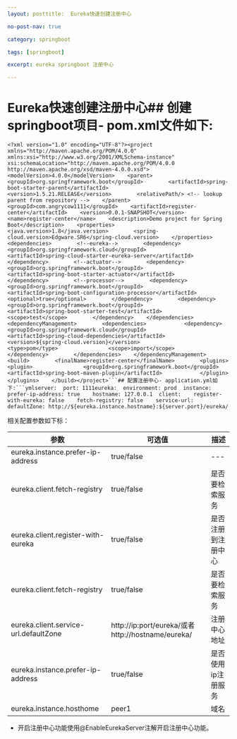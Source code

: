 ```yaml
---
layout: posttitle:  Eureka快速创建注册中心

no-post-nav: true

category: springboot

tags: [springboot]

excerpt: eureka springboot 注册中心

---
```


# Eureka快速创建注册中心## 创建springboot项目- pom.xml文件如下:

```
<?xml version="1.0" encoding="UTF-8"?><project xmlns="http://maven.apache.org/POM/4.0.0" xmlns:xsi="http://www.w3.org/2001/XMLSchema-instance"         xsi:schemaLocation="http://maven.apache.org/POM/4.0.0 http://maven.apache.org/xsd/maven-4.0.0.xsd">    <modelVersion>4.0.0</modelVersion>    <parent>        <groupId>org.springframework.boot</groupId>        <artifactId>spring-boot-starter-parent</artifactId>        <version>1.5.21.RELEASE</version>        <relativePath/> <!-- lookup parent from repository -->    </parent>    <groupId>com.angrycow1111</groupId>    <artifactId>register-center</artifactId>    <version>0.0.1-SNAPSHOT</version>    <name>register-center</name>    <description>Demo project for Spring Boot</description>    <properties>        <java.version>1.8</java.version>        <spring-cloud.version>Edgware.SR6</spring-cloud.version>    </properties>    <dependencies>        <!--eureka-->        <dependency>            <groupId>org.springframework.cloud</groupId>            <artifactId>spring-cloud-starter-eureka-server</artifactId>        </dependency>        <!--actuator-->        <dependency>            <groupId>org.springframework.boot</groupId>            <artifactId>spring-boot-starter-actuator</artifactId>        </dependency>        <!--processor-->        <dependency>            <groupId>org.springframework.boot</groupId>            <artifactId>spring-boot-configuration-processor</artifactId>            <optional>true</optional>        </dependency>        <dependency>            <groupId>org.springframework.boot</groupId>            <artifactId>spring-boot-starter-test</artifactId>            <scope>test</scope>        </dependency>    </dependencies>    <dependencyManagement>        <dependencies>            <dependency>                <groupId>org.springframework.cloud</groupId>                <artifactId>spring-cloud-dependencies</artifactId>                <version>${spring-cloud.version}</version>                <type>pom</type>                <scope>import</scope>            </dependency>        </dependencies>    </dependencyManagement>    <build>        <finalName>register-center</finalName>        <plugins>            <plugin>                <groupId>org.springframework.boot</groupId>                <artifactId>spring-boot-maven-plugin</artifactId>            </plugin>        </plugins>    </build></project>```## 配置注册中心- application.yml如下:```ymlserver:  port: 1111eureka:  environment: prod  instance:    prefer-ip-address: true    hostname: 127.0.0.1  client:    register-with-eureka: false    fetch-registry: false    service-url:      defaultZone: http://${eureka.instance.hostname}:${server.port}/eureka/
```

相关配置参数如下标：

|参数|可选值|描述
|---|---|---|
|eureka.instance.prefer-ip-address | true/false |---|
|eureka.client.fetch-registry | true/false | 是否要检索服务|
| eureka.client.register-with-eureka | true/false | 是否注册到注册中心 |
| eureka.client.fetch-registry | true/false | 是否要检索服务 |
| eureka.client.service-url.defaultZone | http://ip:port/eureka/或者http://hostname/eureka/ | 注册中心地址 |
| eureka.instance.prefer-ip-address | true/false | 是否使用ip注册服务 |
| eureka.instance.hosthome | peer1 | 域名   |      | eureka.instance.ip-address | 127.0.0.1 | prefer-ip-address为true时使用 |

- 开启注册中心功能使用@EnableEurekaServer注解开启注册中心功能。